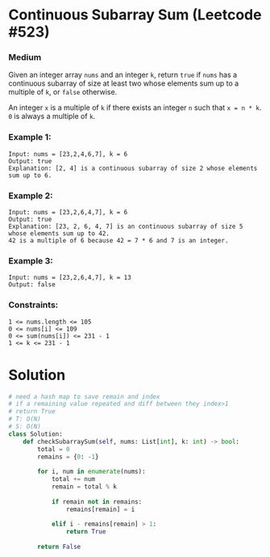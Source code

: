 Continuous Subarray Sum (Leetcode #523)
===============================
### Medium

Given an integer array `nums` and an integer `k`, return `true` if `nums` has a continuous subarray of size at least two whose elements sum up to a multiple of `k`,
or `false` otherwise.

An integer `x` is a multiple of `k` if there exists an integer `n` such that `x = n * k`. `0` is always a multiple of `k`.

 

### Example 1:
```
Input: nums = [23,2,4,6,7], k = 6
Output: true
Explanation: [2, 4] is a continuous subarray of size 2 whose elements sum up to 6.
```

### Example 2:
```
Input: nums = [23,2,6,4,7], k = 6
Output: true
Explanation: [23, 2, 6, 4, 7] is an continuous subarray of size 5 whose elements sum up to 42.
42 is a multiple of 6 because 42 = 7 * 6 and 7 is an integer.
```

### Example 3:
```
Input: nums = [23,2,6,4,7], k = 13
Output: false
 ```

### Constraints:
```
1 <= nums.length <= 105
0 <= nums[i] <= 109
0 <= sum(nums[i]) <= 231 - 1
1 <= k <= 231 - 1
```

Solution
========

```python
# need a hash map to save remain and index
# if a remaining value repeated and diff between they index>1
# return True
# T: O(N)
# S: O(N)
class Solution:
    def checkSubarraySum(self, nums: List[int], k: int) -> bool:
        total = 0
        remains = {0: -1}
        
        for i, num in enumerate(nums):
            total += num
            remain = total % k
            
            if remain not in remains:
                remains[remain] = i
                
            elif i - remains[remain] > 1:
                return True
            
        return False
        
```
